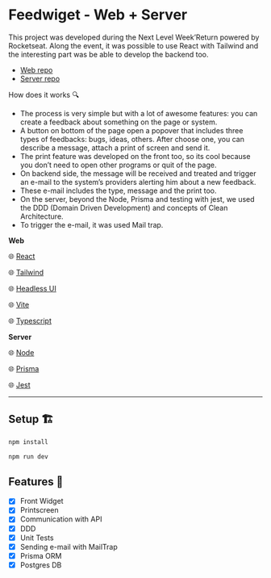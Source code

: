 # Feedwiget - Web + Server

This project was developed during the Next Level Week’Return powered by Rocketseat.
Along the event, it was possible to use React with Tailwind and the interesting part was be able to develop the backend too.
- [Web repo](https://github.com/miguelCassimiro99/nlw-return-web)
- [Server repo](https://github.com/miguelCassimiro99/nlw-return-server)

How does it works 🔍

- The process is very simple but with a lot of awesome features: you can create a feedback about something on the page or system.
- A button on bottom of the page open a popover that includes three types of feedbacks: bugs, ideas, others. After choose one, you can describe a message, attach a print of screen and send it.
- The print feature was developed on the front too, so its cool because you don’t need to open other programs or quit of the page.
- On backend side, the message will be received and treated and trigger an e-mail to the system’s providers alerting him about a new feedback.
- These e-mail includes the type, message and the print too.
- On the server, beyond the Node, Prisma and testing with jest, we used the DDD (Domain Driven Development) and concepts of Clean Architecture.
- To trigger the e-mail, it was used Mail trap.

**Web**

🌐 [React](https://pt-br.reactjs.org/)

🌐 [Tailwind](https://tailwindcss.com/)

🌐 [Headless UI](https://headlessui.com/)

🌐 [Vite](https://vitejs.dev/)

🌐 [Typescript](https://www.typescriptlang.org/)

**Server**

🌐 [Node](https://nodejs.org/en/)

🌐 [Prisma](https://www.prisma.io/)

🌐 [Jest](https://jestjs.io/pt-BR/)

---

## Setup 🏗️

```bash
npm install
```

```bash
npm run dev
```

## Features 📜

- [x]  Front Widget
- [x]  Printscreen
- [x]  Communication with API
- [x]  DDD
- [x]  Unit Tests
- [x]  Sending e-mail with MailTrap
- [x]  Prisma ORM
- [x]  Postgres DB
